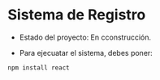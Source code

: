 <h1>Sistema de Registro</h1>

- Estado del proyecto: En cconstrucción.

- Para ejecuatar el sistema, debes poner:

```npm install react```
